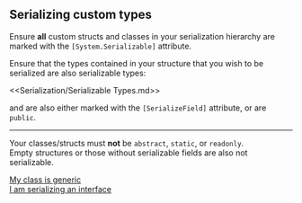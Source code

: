 ## Serializing custom types

Ensure **all** custom structs and classes in your serialization hierarchy are marked with the `[System.Serializable]` attribute.

Ensure that the types contained in your structure that you wish to be serialized are also serializable types:

<<Serialization/Serializable Types.md>>  

and are also either marked with the `[SerializeField]` attribute, or are `public`.

----

Your classes/structs must **not** be `abstract`, `static`, or `readonly`.  
Empty structures or those without serializable fields are also not serializable.

[My class is generic](../Serialization%204/Serializing%20Generic%20Types.md)  
[I am serializing an interface](../Serialization%204/Serializing%20Interfaces.md)